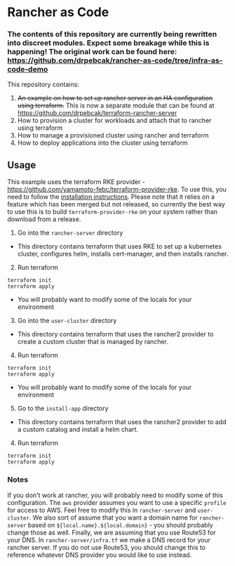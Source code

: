 # Rancher as Code

### The contents of this repository are currently being rewritten into discreet modules. Expect some breakage while this is happening! The original work can be found here: https://github.com/drpebcak/rancher-as-code/tree/infra-as-code-demo

This repository contains:

1. ~~An example on how to set up rancher server in an HA configuration using terraform.~~ This is now a separate module that can be found at https://github.com/drpebcak/terraform-rancher-server
2. How to provision a cluster for workloads and attach that to rancher using terraform
3. How to manage a provisioned cluster using rancher and terraform
4. How to deploy applications into the cluster using terraform

## Usage
This example uses the terraform RKE provider - https://github.com/yamamoto-febc/terraform-provider-rke. To use this, you need to follow the [installation instructions](https://github.com/yamamoto-febc/terraform-provider-rke#installation). Please note that it relies on a feature which has been merged but not released, so currently the best way to use this is to build `terraform-provider-rke` on your system rather than download from a release.

1. Go into the `rancher-server` directory
* This directory contains terraform that uses RKE to set up a kubernetes cluster, configures helm, installs cert-manager, and then installs rancher.
2. Run terraform
```
terraform init
terraform apply
```
* You will probably want to modify some of the locals for your environment

3. Go into the `user-cluster` directory
* This directory contains terraform that uses the rancher2 provider to create a custom cluster that is managed by rancher.
4. Run terraform
```
terraform init
terraform apply
```
* You will probably want to modify some of the locals for your environment

5. Go to the `install-app` directory
* This directory contains terraform that uses the rancher2 provider to add a custom catalog and install a helm chart.
4. Run terraform
```
terraform init
terraform apply
```

### Notes
If you don't work at rancher, you will probably need to modify some of this configuration. The `aws` provider assumes you want to use a specific `profile` for access to AWS. Feel free to modify this in `rancher-server` and `user-cluster`. We also sort of assume that you want a domain name for `rancher-server` based on `${local.name}.${local.domain}` - you should probably change those as well. Finally, we are assuming that you use Route53 for your DNS. In `rancher-server/infra.tf` we make a DNS record for your rancher server.  If you do not use Route53, you should change this to reference whatever DNS provider you would like to use instead.
